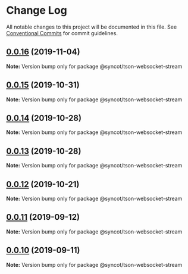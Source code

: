 # Change Log

All notable changes to this project will be documented in this file.
See [Conventional Commits](https://conventionalcommits.org) for commit guidelines.

## [0.0.16](https://github.com/SyncOT/SyncOT/compare/@syncot/tson-websocket-stream@0.0.15...@syncot/tson-websocket-stream@0.0.16) (2019-11-04)

**Note:** Version bump only for package @syncot/tson-websocket-stream





## [0.0.15](https://github.com/SyncOT/SyncOT/compare/@syncot/tson-websocket-stream@0.0.14...@syncot/tson-websocket-stream@0.0.15) (2019-10-31)

**Note:** Version bump only for package @syncot/tson-websocket-stream





## [0.0.14](https://github.com/SyncOT/SyncOT/compare/@syncot/tson-websocket-stream@0.0.13...@syncot/tson-websocket-stream@0.0.14) (2019-10-28)

**Note:** Version bump only for package @syncot/tson-websocket-stream





## [0.0.13](https://github.com/SyncOT/SyncOT/compare/@syncot/tson-websocket-stream@0.0.12...@syncot/tson-websocket-stream@0.0.13) (2019-10-28)

**Note:** Version bump only for package @syncot/tson-websocket-stream





## [0.0.12](https://github.com/SyncOT/SyncOT/compare/@syncot/tson-websocket-stream@0.0.11...@syncot/tson-websocket-stream@0.0.12) (2019-10-21)

**Note:** Version bump only for package @syncot/tson-websocket-stream





## [0.0.11](https://github.com/SyncOT/SyncOT/compare/@syncot/tson-websocket-stream@0.0.10...@syncot/tson-websocket-stream@0.0.11) (2019-09-12)

**Note:** Version bump only for package @syncot/tson-websocket-stream





## [0.0.10](https://github.com/SyncOT/SyncOT/compare/@syncot/tson-websocket-stream@0.0.9...@syncot/tson-websocket-stream@0.0.10) (2019-09-11)

**Note:** Version bump only for package @syncot/tson-websocket-stream
